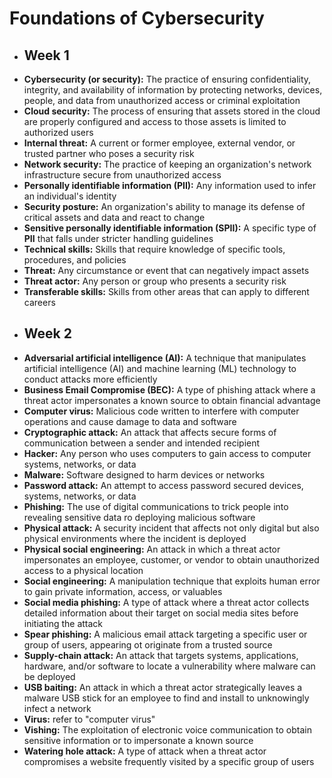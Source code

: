 # Foundations of Cybersecurity
- ## Week 1
- **Cybersecurity (or security):** The practice of ensuring confidentiality, integrity, and availability of information by protecting networks, devices, people, and data from unauthorized access or criminal exploitation
- **Cloud security:** The process of ensuring that assets stored in the cloud are properly configured and access to those assets is limited to authorized users
- **Internal threat:** A current or former employee, external vendor, or trusted partner who poses a security risk
- **Network security:** The practice of keeping an organization's network infrastructure secure from unauthorized access
- **Personally identifiable information (PII):** Any information used to infer an individual's identity
- **Security posture:** An organization's ability to manage its defense of critical assets and data and react to change
- **Sensitive personally identifiable information (SPII):** A specific type of **PII** that falls under stricter handling guidelines
- **Technical skills:** Skills that require knowledge of specific tools, procedures, and policies
- **Threat:** Any circumstance or event that can negatively impact assets
- **Threat actor:** Any person or group who presents a security risk
- **Transferable skills:** Skills from other areas that can apply to different careers
- ## Week 2
- **Adversarial artificial intelligence (AI):** A technique that manipulates artificial intelligence (AI) and machine learning (ML) technology to conduct attacks more efficiently
- **Business Email Compromise (BEC):** A type of phishing attack where a threat actor impersonates a known source to obtain financial advantage
- **Computer virus:** Malicious code written to interfere with computer operations and cause damage to data and software
- **Cryptographic attack:** An attack that affects secure forms of communication between a sender and intended recipient
- **Hacker:** Any person who uses computers to gain access to computer systems, networks, or data
- **Malware:** Software designed to harm devices or networks
- **Password attack:** An attempt to access password secured devices, systems, networks, or data
- **Phishing:** The use of digital communications to trick people into revealing sensitive data ro deploying malicious software
- **Physical attack:** A security incident that affects not only digital but also physical environments where the incident is deployed
- **Physical social engineering:** An attack in which a threat actor impersonates an employee, customer, or vendor to obtain unauthorized access to a physical location
- **Social engineering:** A manipulation technique that exploits human error to gain private information, access, or valuables
- **Social media phishing:** A type of attack where a threat actor collects detailed information about their target on social media sites before initiating the attack
- **Spear phishing:** A malicious email attack targeting a specific user or group of users, appearing ot originate from a trusted source
- **Supply-chain attack:** An attack that targets systems, applications, hardware, and/or software to locate a vulnerability where malware can be deployed
- **USB baiting:** An attack in which a threat actor strategically leaves a malware USB stick for an employee to find and install to unknowingly infect a network
- **Virus:** refer to "computer virus"
- **Vishing:** The exploitation of electronic voice communication to obtain sensitive information or to impersonate a known source
- **Watering hole attack:** A type of attack when a threat actor compromises a website frequently visited by a specific group of users